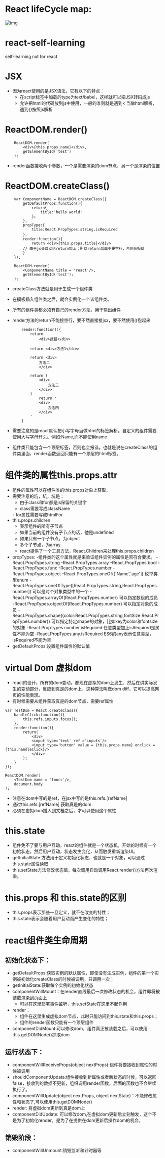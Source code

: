 # React lifeCycle map:
![img](../img/react-lifeCycle.PNG)
# react-self-learning
self-learning not for react
# JSX
- 因为react使用的是JSX语法，它有以下的特点：
	- 在script标签中加载的type为text/babel，这样就可以把JSX转码成js
	- 允许把html的代码放到js中使用，一般的准则就是遇到< 当做html解析，遇到{}按照js解析

# ReactDOM.render()

```
	ReactDOM.render(
		<div>{this.props.name}</div>,
		getElementById('test')
	);
```
- render函数接收两个参数，一个是需要渲染的dom节点，另一个是渲染的位置

# ReactDOM.createClass()

```
	var ComponentName = ReactDOM.createClass({
		getDefaultProps:function(){
			return{
				title:'hello world'
			};
		},
		propType:{
			title:React.PropTypes.string.isRequired
		}，
		render:function(){
			return <div>{this.props.title}</div>
		// 由于js会自动给return加上；所以return后面不要空行，否则会报错
		}
	});

	ReactDOM.render(
		<ComponentName title = 'react'/>,
		getElementById('test');
	);
```
- createClass方法就是用于生成一个组件类
- 在模板插入组件类之后，就会实例化一个该组件类。
- 所有的组件类都必须有自己的render方法，用于输出组件
- render方法的return不能接空行，要不然直接接jsx，要不然使用()抱起来
	
	```
		render:function(){
			return
				<div>报错</div>

			return <div>方法1</div>

			return <div>
				方法二
				</div>

			return (
				<div>
					方法三
				</div>
			)
				return '
				<div>
					方法四
				</div>
			'
		}
	```
- 需要注意的是react默认把小写字母当做html的标签解析。自定义的组件需要使用大写字母开头。例如:Name,而不能使用name
- 组件类只能包含一个顶层标签，否则也会报错。也就是说在createClass的组件类里面，render函数返回只能有一个顶层的html标签。

# 组件类的属性this.props.attr
- 组件的属性可以在组件类的this.props对象上获取。
- 需要注意的坑，坑，坑是：
	- 由于class和for都是js保留的关键字
	- class需要写成className
	<Component className = 'r-position'>
	- for属性需要写成htmlFor
- this.props.children
	- 表示组件的所有子节点
	- 如果当前的组件没有子节点的话，他是undefined
	- 如果只有一个子节点，为object
	- 多个子节点，为array
	- react提供了一个工具方法，React.Children来处理this.props.children
- propTypes:
	-组件类的这个属性就是来验证组件实例的属性是否符合要求。
        -React.PropTypes.string
        -React.PropTypes.array
        -React.PropTypes.bool
        -React.PropTypes.func
        -React.PropTypes.number
        -React.PropTypes.object
        -React.PropTypes.oneOf(['Name','age']) 枚举类型enum
        -React.PropTypes.oneOfType([React.PropTypes.string,React.PropTypes.number]) 可以是对个对象类型中的一个
        -React.PropTypes.arrayOf(React.PropTypes.number) 可以指定数组的成员
        -React.PropTypes.objectOf(React.PropTypes.number) 可以指定对象的成员
        -React.PropTypes.shape({color:React.PropTypes.string,fontSize:React.PropTypes.number}) 可以指定特定shape的对象，比如key为color和fontsize的对象
        -React.PropTypes.number.isRequired 任意类型加上isRequired是属性不能为空
        -React.PropTypes.any.isRequired ES6的any表示任意类型，isRequired不能为空
- getDefaultProps:设置组件属性的默认值

# virtual Dom 虚拟dom
- react的设计，所有的dom变动，都现在虚拟的dom上发生，然后在讲实际发生的变动部分，反应到真是的dom上，这种算法叫做dom diff，它可以提高网页的性能表现。
- 有时候需要从组件获取真是的dom节点，需要ref属性

```
var TestDom = React.createClass({
	handleClick:function(){
		this.refs.inputs.focus();
	},
	render:function(){
		return(
			<div>
			<input type='text' ref ='inputs'/>
			<input type='button' value = {this.props.name} onclick = {this.handleClick}/>
			</div>
		);
	}
});

ReactDOM.render(
	<TestDom name = 'foucs'/>,
	document.body
);

```
- 注意在dom中写的是ref，在jsx中写的是this.refs.[refName]
- 通过this.refs.[refName] 获取真是的dom
- 必须在虚拟dom插入到文档之后，才可以使用这个属性

# this.state
- 组件免不了要与用户互动，react的组件就是一个状态机，开始的时候有一个初始状态，然后用户互动，状态发生变化，从而触发重新渲染UI。
- getInitialState 方法用于定义初始化状态，也就是一个对象，可以通过this.state属性读取
- this.setState方法修改状态值，每次调用自动调用React.render()方法再次渲染。

# this.props 和 this.state的区别
- this.props表示那些一旦定义，就不在改变的特性；
- this.state表示会随着用户互动而产生变化的特性；

# react组件类生命周期
## 初始化状态下：
- getDefaultProps:获取实例的默认属性，即使没有生成实例，组件的第一个实例被初始化createClass的时候被调用，只调用一次；
- getInitialState:获取每个实例的初始化状态
- componentWillMount：在render直线最后一次修改状态的机会，组件即将被装载渲染到页面上
	- 可以在这里部署事件监听，this.setState在这里不起作用
- render：
	- 组件在这里生成虚拟dom节点，此时只能访问到this.state和this.props；
	- 组件的render函数只能有一个顶层组件
- componentDidMount:可以修改dom，组件真正被装载之后，可以使用this.getDOMNode()抓取dom

## 运行状态下：
- componentWillReceiveProps(object nextProps):组件将要接收到属性的时候被调用
- shouldComponentUpdata:组件接收到新属性或者新状态的时候，可以返回false，接收到的数据不更新，组织调用render函数，后面的函数也不会继续执行了。
- componentWillUpdate(object nextProps, object nextState)：不能修改属性和状态了,可以使用this.getDOMNode()
- render: 将虚拟dom更新到真是dom上
- componentDidUpdate: 可以修改dom,在虚拟dom更新后立刻触发，这个不是为了初始化render，是为了在提供在dom更新后操作dom的机会。

## 销毁阶段：
- componentWillUnmount:销毁监听和计时器等
